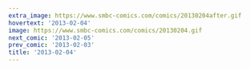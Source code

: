 ```yaml
---
extra_image: https://www.smbc-comics.com/comics/20130204after.gif
hovertext: '2013-02-04'
image: https://www.smbc-comics.com/comics/20130204.gif
next_comic: '2013-02-05'
prev_comic: '2013-02-03'
title: '2013-02-04'
---
```


